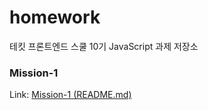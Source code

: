 # homework

테킷 프론트엔드 스쿨 10기 JavaScript 과제 저장소

### Mission-1
Link: [Mission-1 (README.md)](/mission01/naver_login/README.md)
